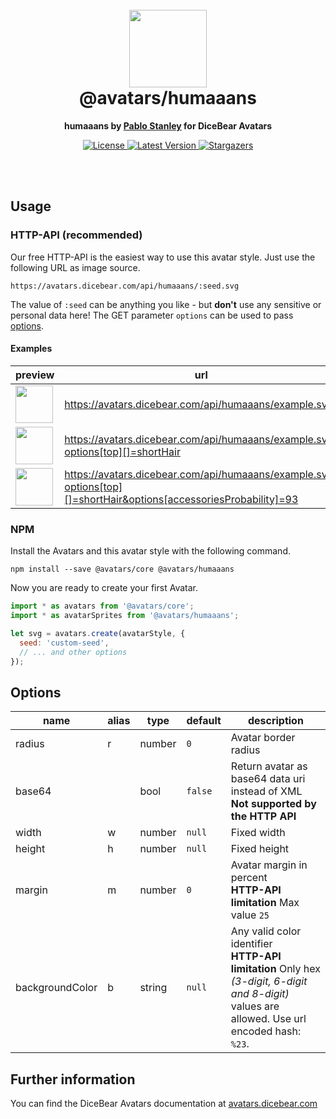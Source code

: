 <br />
<br />

<h1 align="center"><img src="https://avatars.dicebear.com/api/humaaans/1.svg" width="124" /> <br />@avatars/humaaans</h1>
<p align="center"><strong>humaaans by <a href="https://twitter.com/pablostanley" target="_blank">Pablo Stanley</a> for DiceBear Avatars</strong></p>

<p align="center">
    <a href="https://github.com/dicebear/avatars/blob/master/LICENSE" target="_blank">
        <img src="https://img.shields.io/github/license/dicebear/avatars.svg?style=flat-square" alt="License">
    </a>
    <a href="https://www.npmjs.com/package/@avatars/humaaans" target="_blank">
        <img src="https://img.shields.io/npm/v/@avatars/humaaans.svg?style=flat-square" alt="Latest Version">
    </a>
    <a href="https://github.com/dicebear/avatars/stargazers" target="_blank">
        <img src="https://img.shields.io/github/stars/dicebear/avatars?style=flat-square" alt="Stargazers">
    </a>
</p>
<br />
<br />

## Usage

### HTTP-API (recommended)

Our free HTTP-API is the easiest way to use this avatar style. Just use the following URL as image source.

    https://avatars.dicebear.com/api/humaaans/:seed.svg

The value of `:seed` can be anything you like - but **don't** use any sensitive or personal data here! The GET parameter
`options` can be used to pass [options](#options).

#### Examples

| preview                                                                                                                                    | url                                                                                                               |
| ------------------------------------------------------------------------------------------------------------------------------------------ | ----------------------------------------------------------------------------------------------------------------- |
| <img src="https://avatars.dicebear.com/api/humaaans/example.svg" width="60" />                                                             | https://avatars.dicebear.com/api/humaaans/example.svg                                                             |
| <img src="https://avatars.dicebear.com/api/humaaans/example.svg?options[top][]=shortHair" width="60" />                                    | https://avatars.dicebear.com/api/humaaans/example.svg?options[top][]=shortHair                                    |
| <img src="https://avatars.dicebear.com/api/humaaans/example.svg?options[top][]=shortHair&options[accessoriesProbability]=93" width="60" /> | https://avatars.dicebear.com/api/humaaans/example.svg?options[top][]=shortHair&options[accessoriesProbability]=93 |

### NPM

Install the Avatars and this avatar style with the following command.

    npm install --save @avatars/core @avatars/humaaans

Now you are ready to create your first Avatar.

```js
import * as avatars from '@avatars/core';
import * as avatarSprites from '@avatars/humaaans';

let svg = avatars.create(avatarStyle, {
  seed: 'custom-seed',
  // ... and other options
});
```

## Options

| name            | alias | type   | default | description                                                                                                                                       |
| --------------- | ----- | ------ | ------- | ------------------------------------------------------------------------------------------------------------------------------------------------- |
| radius          | r     | number | `0`     | Avatar border radius                                                                                                                              |
| base64          |       | bool   | `false` | Return avatar as base64 data uri instead of XML <br> **Not supported by the HTTP API**                                                            |
| width           | w     | number | `null`  | Fixed width                                                                                                                                       |
| height          | h     | number | `null`  | Fixed height                                                                                                                                      |
| margin          | m     | number | `0`     | Avatar margin in percent<br> **HTTP-API limitation** Max value `25`                                                                               |
| backgroundColor | b     | string | `null`  | Any valid color identifier<br> **HTTP-API limitation** Only hex _(3-digit, 6-digit and 8-digit)_ values are allowed. Use url encoded hash: `%23`. |

## Further information

You can find the DiceBear Avatars documentation at [avatars.dicebear.com](https://avatars.dicebear.com)
